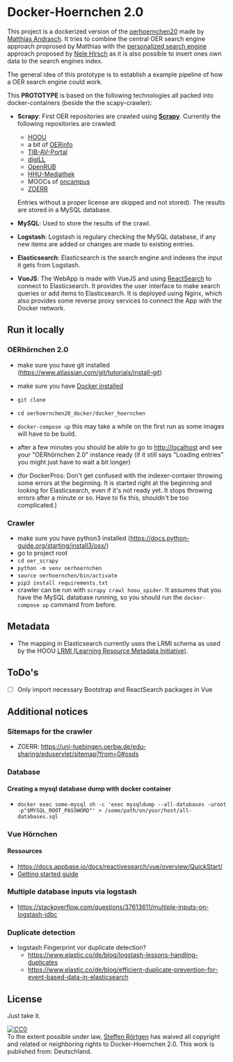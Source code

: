 # Docker-Hoernchen 2.0

This project is a dockerized version of the [oerhoernchen20](https://github.com/programmieraffe/oerhoernchen20) made by [Matthias Andrasch](https://twitter.com/m_andrasch). It tries to combine the central OER search engine approach proprosed by Matthias with the [personalized search engine](https://ebildungslabor.de/blog/oersuchtool/) approach proposed by [Nele Hirsch](https://twitter.com/eBildungslabor) as it is also possible to insert ones own data to the search engines index.

The general idea of this prototype is to establish a example pipeline of how a OER search engine could work.

This **PROTOTYPE** is based on the following technologies all packed into docker-containers (beside the the scapy-crawler):

- **Scrapy**: First OER repositories are crawled using **[Scrapy](http://scrapy.org/)**. Currently the following repositories are crawled:

  - [HOOU](https://www.hoou.de/)
  - a bit of [OERinfo](https://open-educational-resources.de/)
  - [TIB-AV-Portal](https://av.tib.eu)
  - [digiLL](https://digill.de/)
  - [OpenRUB](https://open.ruhr-uni-bochum.de)
  - [HHU-Mediathek](https://mediathek.hhu.de/)
  - MOOCs of [oncampus](https://www.oncampus.de/)
  - [ZOERR](https://uni-tuebingen.oerbw.de)

  Entries without a proper license are skipped and not stored). The results are stored in a MySQL database.

- **MySQL**: Used to store the results of the crawl.
- **Logstash**: Logstash is regulary checking the MySQL database, if any new items are added or changes are made to existing entries.
- **Elasticsearch**: Elasticsearch is the search engine and indexes the input it gets from Logstash.
- **VueJS**: The WebApp is made with VueJS and using [ReactSearch](https://docs.appbase.io/docs/reactivesearch/vue/overview/QuickStart/) to connect to Elasticsearch. It provides the user interface to make search queries or add items to Elasticsearch. It is deployed using Nginx, which also provides some reverse proxy services to connect the App with the Docker network.

## Run it locally

### OERhörnchen 2.0

- make sure you have git installed (<https://www.atlassian.com/git/tutorials/install-git>)
- make sure you have [Docker installed](https://docs.docker.com/install/)
- `git clone`
- `cd oerhoernchen20_docker/docker_hoernchen`
- `docker-compose up` this may take a while on the first run as some images will have to be build.
- after a few minutes you should be able to go to <http://localhost> and see your "OERhörnchen 2.0" instance ready (if it still says "Loading entries" you might just have to wait a bit longer)

- (for DockerPros: Don't get confused with the indexer-contaier throwing some errors at the beginning. It is started right at the beginning and looking for Elasticsearch, even if it's not ready yet. It stops throwing errors after a minute or so. Have to fix this, shouldn't be too complicated.)

### Crawler

- make sure you have python3 installed (<https://docs.python-guide.org/starting/install3/osx/>)
- go to project root
- `cd oer_scrapy`
- `python -m venv oerhoernchen`
- `source oerhoernchen/bin/activate`
- `pip3 install requirements.txt`
- crawler can be run with `scrapy crawl hoou_spider`. It assumes that you have the MySQL database running, so you should run the `docker-compose up` command from before.

## Metadata

- The mapping in Elasticsearch currently uses the LRMI schema as used by the HOOU [LRMI (Learning Resource Metadata Initiative)](https://www.dublincore.org/specifications/lrmi/lrmi_terms/).

## ToDo's

- [ ] Only import necessary Bootstrap and ReactSearch packages in Vue

## Additional notices

### Sitemaps for the crawler

- ZOERR: <https://uni-tuebingen.oerbw.de/edu-sharing/eduservlet/sitemap?from=0#osds>

### Database

#### Creating a mysql database dump with docker container

- `docker exec some-mysql sh -c 'exec mysqldump --all-databases -uroot -p"$MYSQL_ROOT_PASSWORD"' > /some/path/on/your/host/all-databases.sql`

### Vue Hörnchen

#### Ressources

- <https://docs.appbase.io/docs/reactivesearch/vue/overview/QuickStart/>
- [Getting started guide](https://opensource.appbase.io/reactive-manual/getting-started/reactivebase.html)

### Multiple database inputs via logstash

- <https://stackoverflow.com/questions/37613611/multiple-inputs-on-logstash-jdbc>

### Duplicate detection

- logstash Fingerprint vor duplicate detection?
  - <https://www.elastic.co/de/blog/logstash-lessons-handling-duplicates>
  - <https://www.elastic.co/de/blog/efficient-duplicate-prevention-for-event-based-data-in-elasticsearch>

## License

Just take it.

<p xmlns:dct="http://purl.org/dc/terms/" xmlns:vcard="http://www.w3.org/2001/vcard-rdf/3.0#">
  <a rel="license"
     href="http://creativecommons.org/publicdomain/zero/1.0/">
    <img src="http://i.creativecommons.org/p/zero/1.0/88x31.png" style="border-style: none;" alt="CC0" />
  </a>
  <br />
  To the extent possible under law,
  <a rel="dct:publisher"
     href="https://github.com/sroertgen/oerhoernchen20_docker">
    <span property="dct:title">Steffen Rörtgen</span></a>
  has waived all copyright and related or neighboring rights to
  <span property="dct:title">Docker-Hoernchen 2.0</span>.
This work is published from:
<span property="vcard:Country" datatype="dct:ISO3166"
      content="DE" about="https://github.com/sroertgen/oerhoernchen20_docker">
  Deutschland</span>.
</p>
